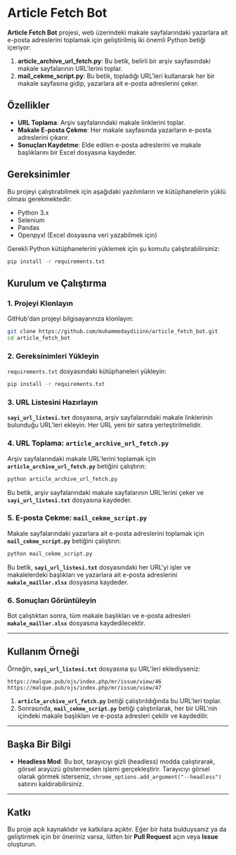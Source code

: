# Article Fetch Bot

**Article Fetch Bot** projesi, web üzerindeki makale sayfalarındaki yazarlara ait e-posta adreslerini toplamak için geliştirilmiş iki önemli Python betiği içeriyor:

1. **article_archive_url_fetch.py**: Bu betik, belirli bir arşiv sayfasındaki makale sayfalarının URL'lerini toplar.
2. **mail_cekme_script.py**: Bu betik, topladığı URL'leri kullanarak her bir makale sayfasına gidip, yazarlara ait e-posta adreslerini çeker.

## Özellikler

- **URL Toplama**: Arşiv sayfalarındaki makale linklerini toplar.
- **Makale E-posta Çekme**: Her makale sayfasında yazarların e-posta adreslerini çıkarır.
- **Sonuçları Kaydetme**: Elde edilen e-posta adreslerini ve makale başlıklarını bir Excel dosyasına kaydeder.

## Gereksinimler

Bu projeyi çalıştırabilmek için aşağıdaki yazılımların ve kütüphanelerin yüklü olması gerekmektedir:

- Python 3.x
- Selenium
- Pandas
- Openpyxl (Excel dosyasına veri yazabilmek için)

Gerekli Python kütüphanelerini yüklemek için şu komutu çalıştırabilirsiniz:

```bash
pip install -r requirements.txt
```

## Kurulum ve Çalıştırma

### 1. Projeyi Klonlayın

GitHub'dan projeyi bilgisayarınıza klonlayın:

```bash
git clone https://github.com/muhammedaydiiinn/article_fetch_bot.git
cd article_fetch_bot
```

### 2. Gereksinimleri Yükleyin

`requirements.txt` dosyasındaki kütüphaneleri yükleyin:

```bash
pip install -r requirements.txt
```

### 3. URL Listesini Hazırlayın

**`sayi_url_listesi.txt`** dosyasına, arşiv sayfalarındaki makale linklerinin bulunduğu URL'leri ekleyin. Her URL yeni bir satıra yerleştirilmelidir.

### 4. URL Toplama: `article_archive_url_fetch.py`

Arşiv sayfalarındaki makale URL'lerini toplamak için **`article_archive_url_fetch.py`** betiğini çalıştırın:

```bash
python article_archive_url_fetch.py
```

Bu betik, arşiv sayfalarındaki makale sayfalarının URL'lerini çeker ve **`sayi_url_listesi.txt`** dosyasına kaydeder.

### 5. E-posta Çekme: `mail_cekme_script.py`

Makale sayfalarındaki yazarlara ait e-posta adreslerini toplamak için **`mail_cekme_script.py`** betiğini çalıştırın:

```bash
python mail_cekme_script.py
```

Bu betik, **`sayi_url_listesi.txt`** dosyasındaki her URL'yi işler ve makalelerdeki başlıkları ve yazarlara ait e-posta adreslerini **`makale_mailler.xlsx`** dosyasına kaydeder.

### 6. Sonuçları Görüntüleyin

Bot çalıştıktan sonra, tüm makale başlıkları ve e-posta adresleri **`makale_mailler.xlsx`** dosyasına kaydedilecektir.

---

## Kullanım Örneği

Örneğin, **`sayi_url_listesi.txt`** dosyasına şu URL'leri eklediyseniz:

```
https://malque.pub/ojs/index.php/mr/issue/view/46
https://malque.pub/ojs/index.php/mr/issue/view/47
```

1. **`article_archive_url_fetch.py`** betiği çalıştırıldığında bu URL'leri toplar.
2. Sonrasında, **`mail_cekme_script.py`** betiği çalıştırılarak, her bir URL'nin içindeki makale başlıkları ve e-posta adresleri çekilir ve kaydedilir.

---

## Başka Bir Bilgi

- **Headless Mod**: Bu bot, tarayıcıyı gizli (headless) modda çalıştırarak, görsel arayüzü göstermeden işlemi gerçekleştirir. Tarayıcıyı görsel olarak görmek isterseniz, `chrome_options.add_argument("--headless")` satırını kaldırabilirsiniz.
  
---

## Katkı

Bu proje açık kaynaklıdır ve katkılara açıktır. Eğer bir hata bulduysanız ya da geliştirmek için bir öneriniz varsa, lütfen bir **Pull Request** açın veya **Issue** oluşturun.
